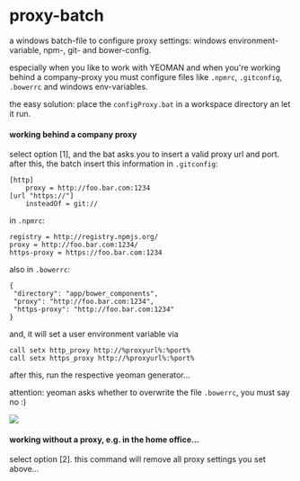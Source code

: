 proxy-batch
===========

a windows batch-file to configure proxy settings: windows environment-variable, npm-, git- and bower-config.

especially when you like to work with YEOMAN and when you're working behind a company-proxy you must configure files like `.npmrc`, `.gitconfig`, `.bowerrc` and windows env-variables.

the easy solution: place the `configProxy.bat` in a workspace directory an let it run.


#### working behind a company proxy
select option [1], and the bat asks you to insert a valid proxy url and port. after this, the batch insert this information in `.gitconfig`:

```
[http]
	proxy = http://foo.bar.com:1234
[url "https://"]
	insteadOf = git://
```

in `.npmrc`:

```
registry = http://registry.npmjs.org/
proxy = http://foo.bar.com:1234/
https-proxy = https://foo.bar.com:1234
```

also in `.bowerrc`:
```
{ 
 "directory": "app/bower_components", 
 "proxy": "http://foo.bar.com:1234", 
 "https-proxy": "http://foo.bar.com:1234" 
}
```

and, it will set a user environment variable via
```
call setx http_proxy http://%proxyurl%:%port%
call setx https_proxy http://%proxyurl%:%port%
```

after this, run the respective yeoman generator...

attention: yeoman asks whether to overwrite the file `.bowerrc`, you must say no :)

![](http://www.wacha.de/git/yo.png)

#### working without a proxy, e.g. in the home office...

select option [2]. this command will remove all proxy settings you set above...

